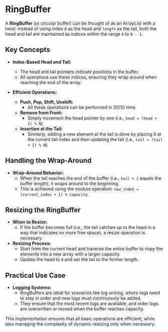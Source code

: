 # RingBuffer

A **RingBuffer** (or circular buffer) can be thought of as an ArrayList with a twist: instead of using index `0` as the head and `length` as the tail, both the head and tail are maintained as indices within the range `0` to `N - 1`.

## Key Concepts

- **Index-Based Head and Tail:**  
  - The head and tail pointers indicate positions in the buffer.  
  - All operations use these indices, ensuring they wrap around when reaching the end of the array.

- **Efficient Operations:**  
  - **Push, Pop, Shift, Unshift:**  
    - All these operations can be performed in \(O(1)\) time.
  - **Remove from Front:**  
    - Simply increment the head pointer by one (i.e., `head = (head + 1) % N`).
  - **Insertion at the Tail:**  
    - Similarly, adding a new element at the tail is done by placing it at the current tail index and then updating the tail (i.e., `tail = (tail + 1) % N`).

## Handling the Wrap-Around

- **Wrap-Around Behavior:**  
  - When the tail reaches the end of the buffer (i.e., `tail + 1` equals the buffer length), it wraps around to the beginning.  
  - This is achieved using the modulo operation: `new_index = (current_index + 1) % capacity`.

## Resizing the RingBuffer

- **When to Resize:**  
  - If the buffer becomes full (i.e., the tail catches up to the head in a way that indicates no more free space), a resize operation is necessary.
- **Resizing Process:**  
  - Start from the current head and traverse the entire buffer to copy the elements into a new array with a larger capacity.
  - Update the head to `0` and set the tail to the former length.

## Practical Use Case

- **Logging Systems:**  
  - RingBuffers are ideal for scenarios like log writing, where logs need to stay in order and new logs must continuously be added.
  - They ensure that the most recent logs are available, and older logs are overwritten or moved when the buffer reaches capacity.

This implementation ensures that all basic operations are efficient, while also managing the complexity of dynamic resizing only when necessary.
